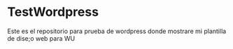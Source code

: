 # TestWordpress
Este es el repositorio para prueba de wordpress donde mostrare mi plantilla de dise;o web para WU

